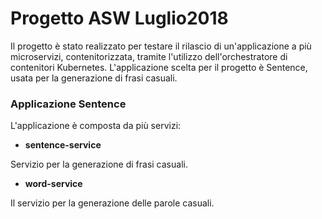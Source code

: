 # Progetto ASW Luglio2018

Il progetto è stato realizzato per testare il rilascio di un'applicazione a più microservizi, contenitorizzata, tramite l'utilizzo dell'orchestratore di contenitori Kubernetes. L'applicazione scelta per il progetto è Sentence, usata per la generazione di frasi casuali.

### Applicazione **Sentence**
L'applicazione è composta da più servizi:

* **sentence-service** 

Servizio per la generazione di frasi casuali.

* **word-service** 

Il servizio per la generazione delle parole casuali.
